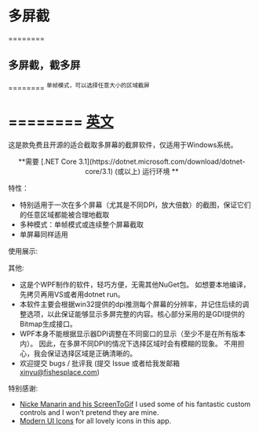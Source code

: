 # 多屏截
========
## 多屏截，截多屏
========
<sup>单帧模式，可以选择任意大小的区域截屏</sup>

========
[英文](README.md)
========

这是款免费且开源的适合截取多屏幕的截屏软件，仅适用于Windows系统。
<p align="center"> **需要 [.NET Core 3.1](https://dotnet.microsoft.com/download/dotnet-core/3.1) (或以上) 运行环境  ** </p>

特性：
 - 特别适用于一次在多个屏幕（尤其是不同DPI，放大倍数）的截图，保证它们的任意区域都能被合理地截取
 - 多种模式：单帧模式或连续整个屏幕截取
 - 单屏幕同样适用

使用展示:

其他:
 - 这是个WPF制作的软件，轻巧方便，无需其他NuGet包。 如想要本地编译，先拷贝再用VS或者用dotnet run。
 - 本软件主要会根据win32提供的dpi推测每个屏幕的分辨率，并记住后续的调整选项，以此保证能够显示多屏完整的内容。核心部分采用的是GDI提供的Bitmap生成接口。
 - WPF本身不能根据显示器DPI调整在不同窗口的显示（至少不是在所有版本内）。 因此，在多屏不同DPI的情况下选择区域时会有模糊的现象。 不用担心，我会保证选择区域是正确清晰的。
 - 欢迎提交 bugs / 批评我 (提交 Issue 或者给我发邮箱 xinyu@fishesplace.com)
 
特别感谢:
 - [Nicke Manarin and his ScreenToGif](https://github.com/NickeManarin/ScreenToGif) I used some of his fantastic custom controls and I won't pretend they are mine.
 - [Modern UI Icons](http://modernuiicons.com/) for all lovely icons in this app.
 